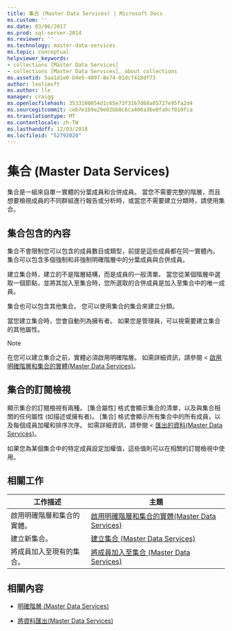 ```yaml
---
title: 集合 (Master Data Services) | Microsoft Docs
ms.custom: ''
ms.date: 03/06/2017
ms.prod: sql-server-2014
ms.reviewer: ''
ms.technology: master-data-services
ms.topic: conceptual
helpviewer_keywords:
- collections [Master Data Services]
- collections [Master Data Services], about collections
ms.assetid: 5aa1d1e0-b4e5-4897-8e74-01dcf418df73
author: leolimsft
ms.author: lle
manager: craigg
ms.openlocfilehash: 3533108054d1c65e73f3167d68a05727e95fa2d4
ms.sourcegitcommit: ceb7e1b9e29e02bb0c6ca400a36e0fa9cf010fca
ms.translationtype: MT
ms.contentlocale: zh-TW
ms.lasthandoff: 12/03/2018
ms.locfileid: "52792020"
---
```

# <a name="collections-master-data-services"></a>集合 (Master Data Services)
  集合是一組來自單一實體的分葉成員和合併成員。 當您不需要完整的階層，而且想要檢視成員的不同群組進行報告或分析時，或當您不需要建立分類時，請使用集合。  
  
## <a name="what-collections-contain"></a>集合包含的內容  
 集合不會限制您可以包含的成員數目或類型，前提是這些成員都在同一實體內。 集合可以包含多個強制和非強制明確階層中的分葉成員與合併成員。  
  
 建立集合時，建立的不是階層結構，而是成員的一般清單。 當您從某個階層中選取一個節點，並將其加入至集合時，您所選取的合併成員是加入至集合中的唯一成員。  
  
 集合也可以包含其他集合。 您可以使用集合的集合來建立分類。  
  
 當您建立集合時，您會自動列為擁有者。 如果您是管理員，可以視需要建立集合的其他屬性。  
  
> [!NOTE]  
>  在您可以建立集合之前，實體必須啟用明確階層。 如需詳細資訊，請參閱 <<c0> [ 啟用明確階層和集合的實體&#40;Master Data Services&#41;](enable-an-entity-for-explicit-hierarchies-and-collections-master-data-services.md)。</c0>  
  
## <a name="subscription-views-for-collections"></a>集合的訂閱檢視  
 顯示集合的訂閱檢視有兩種。 [集合屬性] 格式會顯示集合的清單，以及與集合相關的任何屬性 (如描述或擁有者)。 [集合] 格式會顯示所有集合中的所有成員，以及每個成員加權和排序次序。 如需詳細資訊，請參閱 <<c0> [ 匯出的資料&#40;Master Data Services&#41;](overview-exporting-data-master-data-services.md)。</c0>  
  
 如果您為某個集合中的特定成員設定加權值，這些值則可以在相關的訂閱檢視中使用。  
  
## <a name="related-tasks"></a>相關工作  
  
|工作描述|主題|  
|----------------------|-----------|  
|啟用明確階層和集合的實體。|[啟用明確階層和集合的實體&#40;Master Data Services&#41;](enable-an-entity-for-explicit-hierarchies-and-collections-master-data-services.md)|  
|建立新集合。|[建立集合 &#40;Master Data Services&#41;](../../2014/master-data-services/create-a-collection-master-data-services.md)|  
|將成員加入至現有的集合。|[將成員加入至集合 &#40;Master Data Services&#41;](../../2014/master-data-services/add-members-to-a-collection-master-data-services.md)|  
  
## <a name="related-content"></a>相關內容  
  
-   [明確階層 &#40;Master Data Services&#41;](../../2014/master-data-services/explicit-hierarchies-master-data-services.md)  
  
-   [將資料匯出&#40;Master Data Services&#41;](overview-exporting-data-master-data-services.md)  
  
  
